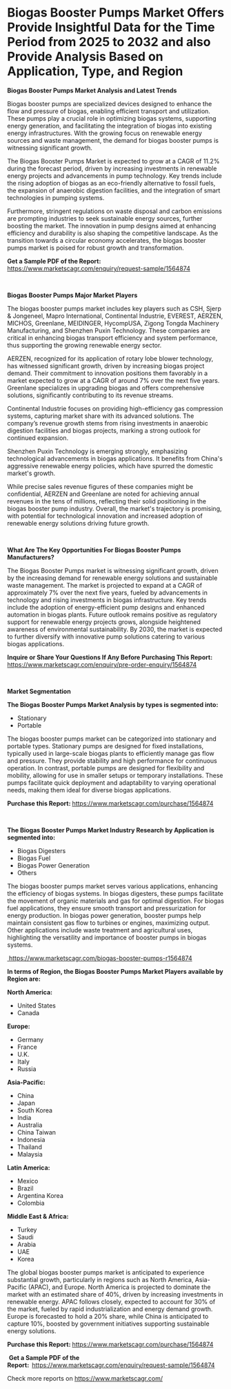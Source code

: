 <p><h1>Biogas Booster Pumps Market Offers Provide Insightful Data for the Time Period from 2025 to 2032 and also Provide Analysis Based on Application, Type, and Region</h1></p><p><strong>Biogas Booster Pumps Market Analysis and Latest Trends</strong></p>
<p><p>Biogas booster pumps are specialized devices designed to enhance the flow and pressure of biogas, enabling efficient transport and utilization. These pumps play a crucial role in optimizing biogas systems, supporting energy generation, and facilitating the integration of biogas into existing energy infrastructures. With the growing focus on renewable energy sources and waste management, the demand for biogas booster pumps is witnessing significant growth.</p><p>The Biogas Booster Pumps Market is expected to grow at a CAGR of 11.2% during the forecast period, driven by increasing investments in renewable energy projects and advancements in pump technology. Key trends include the rising adoption of biogas as an eco-friendly alternative to fossil fuels, the expansion of anaerobic digestion facilities, and the integration of smart technologies in pumping systems.</p><p>Furthermore, stringent regulations on waste disposal and carbon emissions are prompting industries to seek sustainable energy sources, further boosting the market. The innovation in pump designs aimed at enhancing efficiency and durability is also shaping the competitive landscape. As the transition towards a circular economy accelerates, the biogas booster pumps market is poised for robust growth and transformation.</p></p>
<p><strong>Get a Sample PDF of the Report:&nbsp;</strong> <a href="https://www.marketscagr.com/enquiry/request-sample/1564874?utm_campaign=2622&utm_medium=2&utm_source=Github&utm_content=ia&utm_term=25022025&utm_id=biogas-booster-pumps">https://www.marketscagr.com/enquiry/request-sample/1564874</a></p>
<p>&nbsp;</p>
<p><strong>Biogas Booster Pumps Major Market Players</strong></p>
<p><p>The biogas booster pumps market includes key players such as CSH, Sjerp & Jongeneel, Mapro International, Continental Industrie, EVEREST, AERZEN, MICHOS, Greenlane, MEIDINGER, HycompUSA, Zigong Tongda Machinery Manufacturing, and Shenzhen Puxin Technology. These companies are critical in enhancing biogas transport efficiency and system performance, thus supporting the growing renewable energy sector.</p><p>AERZEN, recognized for its application of rotary lobe blower technology, has witnessed significant growth, driven by increasing biogas project demand. Their commitment to innovation positions them favorably in a market expected to grow at a CAGR of around 7% over the next five years. Greenlane specializes in upgrading biogas and offers comprehensive solutions, significantly contributing to its revenue streams.</p><p>Continental Industrie focuses on providing high-efficiency gas compression systems, capturing market share with its advanced solutions. The company’s revenue growth stems from rising investments in anaerobic digestion facilities and biogas projects, marking a strong outlook for continued expansion.</p><p>Shenzhen Puxin Technology is emerging strongly, emphasizing technological advancements in biogas applications. It benefits from China's aggressive renewable energy policies, which have spurred the domestic market's growth.</p><p>While precise sales revenue figures of these companies might be confidential, AERZEN and Greenlane are noted for achieving annual revenues in the tens of millions, reflecting their solid positioning in the biogas booster pump industry. Overall, the market's trajectory is promising, with potential for technological innovation and increased adoption of renewable energy solutions driving future growth.</p></p>
<p>&nbsp;</p>
<p><strong>What Are The Key Opportunities For Biogas Booster Pumps Manufacturers?</strong></p>
<p><p>The Biogas Booster Pumps market is witnessing significant growth, driven by the increasing demand for renewable energy solutions and sustainable waste management. The market is projected to expand at a CAGR of approximately 7% over the next five years, fueled by advancements in technology and rising investments in biogas infrastructure. Key trends include the adoption of energy-efficient pump designs and enhanced automation in biogas plants. Future outlook remains positive as regulatory support for renewable energy projects grows, alongside heightened awareness of environmental sustainability. By 2030, the market is expected to further diversify with innovative pump solutions catering to various biogas applications.</p></p>
<p><strong>Inquire or Share Your Questions If Any Before Purchasing This Report:</strong> <a href="https://www.marketscagr.com/enquiry/pre-order-enquiry/1564874?utm_campaign=2622&utm_medium=2&utm_source=Github&utm_content=ia&utm_term=25022025&utm_id=biogas-booster-pumps">https://www.marketscagr.com/enquiry/pre-order-enquiry/1564874</a></p>
<p>&nbsp;</p>
<p><strong>Market Segmentation</strong></p>
<p><strong>The Biogas Booster Pumps Market Analysis by types is segmented into:</strong></p>
<p><ul><li>Stationary</li><li>Portable</li></ul></p>
<p><p>The biogas booster pumps market can be categorized into stationary and portable types. Stationary pumps are designed for fixed installations, typically used in large-scale biogas plants to efficiently manage gas flow and pressure. They provide stability and high performance for continuous operation. In contrast, portable pumps are designed for flexibility and mobility, allowing for use in smaller setups or temporary installations. These pumps facilitate quick deployment and adaptability to varying operational needs, making them ideal for diverse biogas applications.</p></p>
<p><strong>Purchase this Report:&nbsp;</strong><a href="https://www.marketscagr.com/purchase/1564874?utm_campaign=2622&utm_medium=2&utm_source=Github&utm_content=ia&utm_term=25022025&utm_id=biogas-booster-pumps">https://www.marketscagr.com/purchase/1564874</a></p>
<p>&nbsp;</p>
<p><strong>The Biogas Booster Pumps Market Industry Research by Application is segmented into:</strong></p>
<p><ul><li>Biogas Digesters</li><li>Biogas Fuel</li><li>Biogas Power Generation</li><li>Others</li></ul></p>
<p><p>The biogas booster pumps market serves various applications, enhancing the efficiency of biogas systems. In biogas digesters, these pumps facilitate the movement of organic materials and gas for optimal digestion. For biogas fuel applications, they ensure smooth transport and pressurization for energy production. In biogas power generation, booster pumps help maintain consistent gas flow to turbines or engines, maximizing output. Other applications include waste treatment and agricultural uses, highlighting the versatility and importance of booster pumps in biogas systems.</p></p>
<p><a href="https://www.marketscagr.com/biogas-booster-pumps-r1564874?utm_campaign=2622&utm_medium=2&utm_source=Github&utm_content=ia&utm_term=25022025&utm_id=biogas-booster-pumps">&nbsp;https://www.marketscagr.com/biogas-booster-pumps-r1564874</a></p>
<p><strong>In terms of Region, the Biogas Booster Pumps Market Players available by Region are:</strong></p>
<p>
    <p> <strong> North America: </strong>
        <ul>
            <li>United States</li>
            <li>Canada</li>
        </ul>
        </p> 
    <p> <strong> Europe: </strong>
        <ul>
            <li>Germany</li>
            <li>France</li>
            <li>U.K.</li>
            <li>Italy</li>
            <li>Russia</li>
        </ul>
        </p> 
    <p> <strong> Asia-Pacific: </strong>
        <ul>
            <li>China</li>
            <li>Japan</li>
            <li>South Korea</li>
            <li>India</li>
            <li>Australia</li>
            <li>China Taiwan</li>
            <li>Indonesia</li>
            <li>Thailand</li>
            <li>Malaysia</li>
        </ul>
        </p> 
    <p> <strong> Latin America: </strong>
        <ul>
            <li>Mexico</li>
            <li>Brazil</li>
            <li>Argentina Korea</li>
            <li>Colombia</li>
        </ul>
        </p> 
    <p> <strong> Middle East & Africa: </strong>
        <ul>
            <li>Turkey</li>
            <li>Saudi</li>
            <li>Arabia</li>
            <li>UAE</li>
            <li>Korea</li>
        </ul>
    </p>
    </p>
<p><p>The global biogas booster pumps market is anticipated to experience substantial growth, particularly in regions such as North America, Asia-Pacific (APAC), and Europe. North America is projected to dominate the market with an estimated share of 40%, driven by increasing investments in renewable energy. APAC follows closely, expected to account for 30% of the market, fueled by rapid industrialization and energy demand growth. Europe is forecasted to hold a 20% share, while China is anticipated to capture 10%, boosted by government initiatives supporting sustainable energy solutions.</p></p>
<p><strong>Purchase this Report: </strong><a href="https://www.marketscagr.com/purchase/1564874?utm_campaign=2622&utm_medium=2&utm_source=Github&utm_content=ia&utm_term=25022025&utm_id=biogas-booster-pumps">https://www.marketscagr.com/purchase/1564874</a></p>
<p>&nbsp;<strong>Get a Sample PDF of the Report:&nbsp;&nbsp;</strong><a href="https://www.marketscagr.com/enquiry/request-sample/1564874?utm_campaign=2622&utm_medium=2&utm_source=Github&utm_content=ia&utm_term=25022025&utm_id=biogas-booster-pumps">https://www.marketscagr.com/enquiry/request-sample/1564874</a></p>
<p><strong></strong></p>
<p>Check more reports on <a href="https://www.marketscagr.com/?utm_campaign=2622&utm_medium=2&utm_source=Github&utm_content=ia&utm_term=25022025&utm_id=biogas-booster-pumps">https://www.marketscagr.com/</a></p>